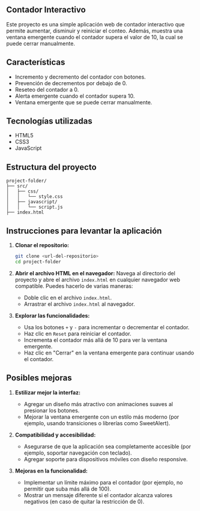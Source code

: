 ## Contador Interactivo

Este proyecto es una simple aplicación web de contador interactivo que permite aumentar, disminuir y reiniciar el conteo. Además, muestra una ventana emergente cuando el contador supera el valor de 10, la cual se puede cerrar manualmente.

## Características

- Incremento y decremento del contador con botones.
- Prevención de decrementos por debajo de 0.
- Reseteo del contador a 0.
- Alerta emergente cuando el contador supera 10.
- Ventana emergente que se puede cerrar manualmente.

## Tecnologías utilizadas

- HTML5
- CSS3
- JavaScript

## Estructura del proyecto

```
project-folder/
├── src/
│   ├── css/
│   │   └── style.css
│   ├── javascript/
│   │   └── script.js
├── index.html
```

## Instrucciones para levantar la aplicación

1. **Clonar el repositorio:**

   ```bash
   git clone <url-del-repositorio>
   cd project-folder
   ```

2. **Abrir el archivo HTML en el navegador:**
   Navega al directorio del proyecto y abre el archivo `index.html` en cualquier navegador web compatible. Puedes hacerlo de varias maneras:

   - Doble clic en el archivo `index.html`.
   - Arrastrar el archivo `index.html` al navegador.

3. **Explorar las funcionalidades:**

   - Usa los botones `+` y `-` para incrementar o decrementar el contador.
   - Haz clic en `Reset` para reiniciar el contador.
   - Incrementa el contador más allá de 10 para ver la ventana emergente.
   - Haz clic en "Cerrar" en la ventana emergente para continuar usando el contador.

## Posibles mejoras

1. **Estilizar mejor la interfaz:**

   - Agregar un diseño más atractivo con animaciones suaves al presionar los botones.
   - Mejorar la ventana emergente con un estilo más moderno (por ejemplo, usando transiciones o librerías como SweetAlert).

2. **Compatibilidad y accesibilidad:**

   - Asegurarse de que la aplicación sea completamente accesible (por ejemplo, soportar navegación con teclado).
   - Agregar soporte para dispositivos móviles con diseño responsive.

3. **Mejoras en la funcionalidad:**

   - Implementar un límite máximo para el contador (por ejemplo, no permitir que suba más allá de 100).
   - Mostrar un mensaje diferente si el contador alcanza valores negativos (en caso de quitar la restricción de 0).


